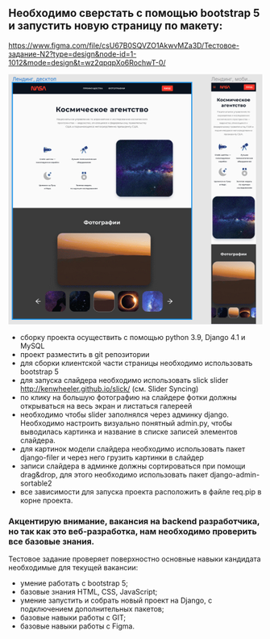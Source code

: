 ## Необходимо сверстать с помощью bootstrap 5 и запустить новую страницу по макету:

<https://www.figma.com/file/csU67B0SQVZO1AkwvMZa3D/Тестовое-задание-N2?type=design&node-id=1-1012&mode=design&t=wz2qpqpXo6RochwT-0/>

![Изображение](agency/static/agency/task_photo.png)

- сборку проекта осуществить с помощью python 3.9, Django 4.1 и MySQL
- проект разместить в git репозитории
- для сборки клиентской части страницы необходимо использовать bootstrap 5
- для запуска слайдера необходимо использовать slick slider http://kenwheeler.github.io/slick/ (см. Slider Syncing)
- по клику на большую фотографию на слайдере фотки должны открываться на весь экран и листаться галереей
- необходимо чтобы slider заполнялся через админку django. Необходимо настроить визуально понятный admin.py, чтобы выводилась картинка и название в списке записей элементов слайдера.
- для картинок модели слайдера необходимо использовать пакет django-filer и через него грузить картинки в слайдер
- записи слайдера в админке должны сортироваться при помощи drag&drop, для этого необходимо использовать пакет django-admin-sortable2
- все зависимости для запуска проекта расположить в файле req.pip в корне проекта.

### Акцентирую внимание, вакансия на backend разработчика, но так как это веб-разработка, нам необходимо проверить все базовые знания.

Тестовое задание проверяет поверхностно основные навыки кандидата необходимые для текущей вакансии:
- умение работать с bootstrap 5;
- базовые знания HTML, CSS, JavaScript;
- умение запустить и собрать новый проект на Django, с подключением дополнительных пакетов;
- базовые навыки работы с GIT;
- базовые навыки работы с Figma.


